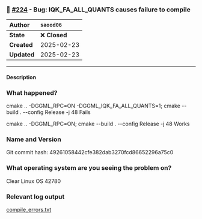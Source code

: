 ### 🐛 [#224](https://github.com/ikawrakow/ik_llama.cpp/issues/224) - Bug: IQK_FA_ALL_QUANTS causes failure to compile

| **Author** | `saood06` |
| :--- | :--- |
| **State** | ❌ **Closed** |
| **Created** | 2025-02-23 |
| **Updated** | 2025-02-23 |

---

#### Description

### What happened?

cmake .. -DGGML_RPC=ON -DGGML_IQK_FA_ALL_QUANTS=1; cmake --build . --config Release -j 48 Fails

cmake .. -DGGML_RPC=ON; cmake --build . --config Release -j 48 Works





### Name and Version

Git commit hash: 49261058442cfe382dab3270fcd86652296a75c0

### What operating system are you seeing the problem on?

Clear Linux OS 42780

### Relevant log output


[compile_errors.txt](https://github.com/user-attachments/files/18927384/compile_errors.txt)